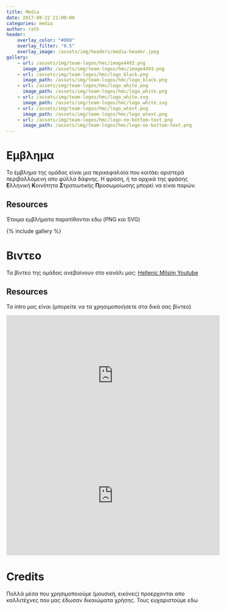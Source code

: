 ```yaml
---
title: Media
date: 2017-08-22 21:00:00
categories: media
author: rath
header:
    overlay_color: "#000"
    overlay_filter: "0.5"
    overlay_image: /assets/img/headers/media-header.jpeg
gallery:
    - url: /assets/img/team-logos/hmc/image4493.png
      image_path: /assets/img/team-logos/hmc/image4493.png
    - url: /assets/img/team-logos/hmc/logo_black.png
      image_path: /assets/img/team-logos/hmc/logo_black.png
    - url: /assets/img/team-logos/hmc/logo_white.png
      image_path: /assets/img/team-logos/hmc/logo_white.png
    - url: /assets/img/team-logos/hmc/logo_white.svg
      image_path: /assets/img/team-logos/hmc/logo_white.svg
    - url: /assets/img/team-logos/hmc/logo_wtext.png
      image_path: /assets/img/team-logos/hmc/logo_wtext.png
    - url: /assets/img/team-logos/hmc/logo-no-bottom-text.png
      image_path: /assets/img/team-logos/hmc/logo-no-bottom-text.png
---
```


# Εμβλημα

Το έμβλημα της ομάδας είναι μια περικεφαλαία που κοιτάει αριστερά περιβαλλόμενη απο φύλλα δάφνης.
Η φράση, ή τα αρχικά της φράσης **Ε**λληνική **Κ**οινότητα **Σ**τρατιωτικής **Π**ροσωμοίωσης μπορεί
να είναι παρών.


## Resources

Έτοιμα εμβλήματα παρατίθονται εδω (PNG και SVG)


{% include gallery %}


# Βιντεο

Τα βίντεο της ομάδας ανεβαίνουν στο κανάλι μας: [Hellenic Milsim Youtube](https://www.youtube.com/channel/UCK2vtGqZ3KoEB3SLyY_rOKQ)

## Resources

Τα intro μας είναι (μπορείτε να τα χρησιμοποιήσετε στα δικά σας βίντεο)

<iframe width="560" height="315" src="https://www.youtube.com/embed/z8c5RDlY8dI" frameborder="0" allowfullscreen></iframe>

<iframe width="560" height="315" src="https://www.youtube.com/embed/OsnYt6CRtpM" frameborder="0" allowfullscreen></iframe>

# Credits

Πολλά μέσα που χρησιμοποιούμε (μουσική, εικόνες) προέρχονται απο καλλιτέχνες που μας έδωσαν δικαιώματα χρήσης. Τους ευχαριστούμε εδω